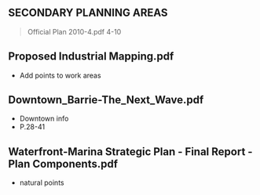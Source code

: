 ## SECONDARY PLANNING AREAS
> Official Plan 2010-4.pdf 4-10

## Proposed Industrial Mapping.pdf
- Add points to work areas

## Downtown_Barrie-The_Next_Wave.pdf
- Downtown info
- P.28-41

## Waterfront-Marina Strategic Plan - Final Report - Plan Components.pdf
- natural points
